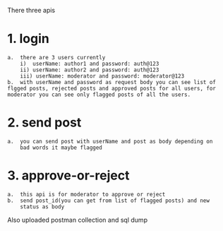 There three apis

# 1.  login
    a.  there are 3 users currently
        i)  userName: author1 and password: auth@123
        ii) userName: author2 and password: auth@123
        iii) userName: moderator and password: moderator@123
    b.  with userName and password as request body you can see list of flgged posts, rejected posts and approved posts for all users, for moderator you can see only flagged posts of all the users.
# 2.  send post
    a.  you can send post with userName and post as body depending on
        bad words it maybe flagged
# 3.  approve-or-reject
    a.  this api is for moderator to approve or reject
    b.  send post_id(you can get from list of flagged posts) and new
        status as body



Also uploaded postman collection and sql dump
